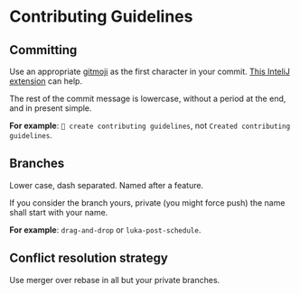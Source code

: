# Contributing Guidelines

## Committing

Use an appropriate [gitmoji](https://gitmoji.dev/) as the first character in your commit. [This InteliJ extension](https://intellij.patou.dev/) can
help.

The rest of the commit message is lowercase, without a period at the end, and in present simple.

**For example**: `📝 create contributing guidelines`, not `Created contributing guidelines`.

## Branches

Lower case, dash separated. Named after a feature.

If you consider the branch yours, private (you might force push) the name shall start with your name.

**For example**: `drag-and-drop` or `luka-post-schedule`.

## Conflict resolution strategy

Use merger over rebase in all but your private branches.


